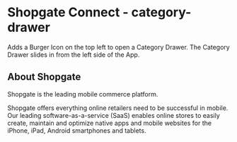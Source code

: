 # Shopgate Connect - category-drawer

Adds a Burger Icon on the top left to open a Category Drawer. The Category Drawer slides in from the left side of the App.

## About Shopgate

Shopgate is the leading mobile commerce platform.

Shopgate offers everything online retailers need to be successful in mobile. Our leading
software-as-a-service (SaaS) enables online stores to easily create, maintain and optimize native
apps and mobile websites for the iPhone, iPad, Android smartphones and tablets.